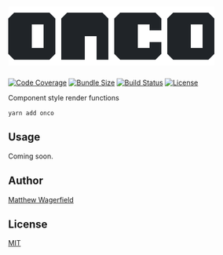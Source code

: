 # [![onco](https://raw.githubusercontent.com/wagerfield/onno/master/assets/onco.png)][onno]

[![Code Coverage](https://img.shields.io/codecov/c/github/wagerfield/onno.svg?color=4C8&style=flat-square)][codecov]
[![Bundle Size](https://img.shields.io/bundlephobia/minzip/onco.svg?color=4C8&style=flat-square&label=size)][bundlephobia]
[![Build Status](https://img.shields.io/circleci/build/github/wagerfield/onno.svg?color=4C8&style=flat-square)][circleci]
[![License](https://img.shields.io/github/license/wagerfield/onno.svg?color=4C8&style=flat-square)][license]

Component style render functions

    yarn add onco

## Usage

Coming soon.

## Author

[Matthew Wagerfield][github]

## License

[MIT][license]

[onno]: https://onnojs.com
[github]: https://github.com/wagerfield
[license]: https://github.com/wagerfield/onno/blob/master/license
[bundlephobia]: https://bundlephobia.com/result?p=onco
[circleci]: https://circleci.com/gh/wagerfield/onno
[codecov]: https://codecov.io/gh/wagerfield/onno
